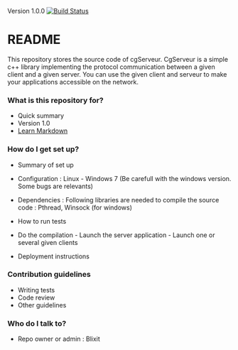 Version 1.0.0 
[![Build Status](https://github.com/blixit/cgserveur.git?branch=master)](https://github.com/blixit/cgserveur)

# README #

This repository stores the source code of cgServeur.
CgServeur is a simple c++ library implementing the protocol communication between a given client and a given server. You can use the given client and serveur to make your applications accessible on the network.

### What is this repository for? ###

* Quick summary
* Version 1.0
* [Learn Markdown](https://bitbucket.org/tutorials/markdowndemo)

### How do I get set up? ###

* Summary of set up
* Configuration :
Linux - Windows 7 (Be carefull with the windows version. Some bugs are relevants)

* Dependencies : 
Following libraries are needed to compile the source code : Pthread, Winsock (for windows)

* How to run tests
- Do the compilation - Launch the server application - Launch one or several given clients

* Deployment instructions

### Contribution guidelines ###

* Writing tests
* Code review
* Other guidelines

### Who do I talk to? ###

* Repo owner or admin : Blixit

